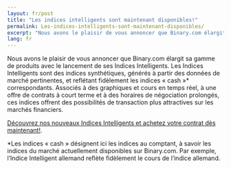 ```yaml
---
layout: fr/post
title: "Les indices intelligents sont maintenant disponibles!"
permalink: Les-indices-intelligents-sont-maintenant-disponibles/
excerpt: "Nous avons le plaisir de vous annoncer que Binary.com élargit sa gamme de produits avec le lancement de ses Indices Intelligents."
lang: fr
---
```


Nous avons le plaisir de vous annoncer que Binary.com élargit sa gamme de produits avec le lancement de ses Indices Intelligents. Les Indices Intelligents sont des indices synthétiques, générés à partir des données de marché pertinentes, et reflétant fidèlement les indices « cash »* correspondants. Associés à des graphiques et cours en temps réel, à une offre de contrats à court terme et à des horaires de négociation prolongés, ces indices offrent des possibilités de transaction plus attractives sur les marchés financiers.

[Découvrez nos nouveaux Indices Intelligents et achetez votre contrat dès maintenant!](https://www.binary.com/d/trade.cgi?market=indices&time=900s&form_name=risefall&expiry_type=duration&amount_type=payout&H=S0P&currency=USD&underlying_symbol=SYNFTSE&amount=100&date_start=now&type=CALL&l=FR&utm_source=blog&utm_medium=social&utm_campaign=whatsnew).

*Les indices « cash » désignent ici les indices au comptant, à savoir les indices du marché actuellement disponibles sur Binary.com. Par exemple, l’Indice Intelligent allemand reflète fidèlement le cours de l’indice allemand.
